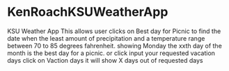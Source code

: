 # KenRoachKSUWeatherApp
KSU Weather App 
This allows user clicks on Best day for Picnic to find the date when the least amount of precipitation and a temperature range between 70 to 85 degrees fahrenheit.
showing     Monday the xxth day of the month is the best day for a picnic.
or click input your requested vacation days click on Vaction days
it will show X days out of requested days
